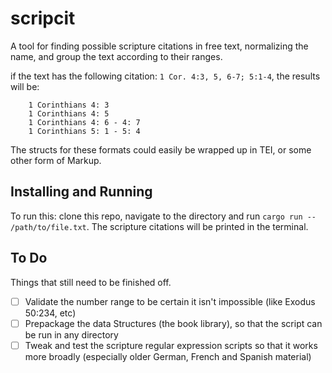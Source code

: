 # scripcit 

A tool for finding possible scripture citations in free text, normalizing the 
name, and group the text according to their ranges. 

if the text has the following citation: `1 Cor. 4:3, 5, 6-7; 5:1-4`, the results will be:

```
	1 Corinthians 4: 3
	1 Corinthians 4: 5
	1 Corinthians 4: 6 - 4: 7
	1 Corinthians 5: 1 - 5: 4
```

The structs for these formats could easily be wrapped up in TEI, or some other form of Markup.

## Installing and Running

To run this: clone this repo, navigate to the directory and run `cargo run -- /path/to/file.txt`.
The scripture citations will be printed in the terminal. 

## To Do 

Things that still need to be finished off.

- [ ] Validate the number range to be certain it isn't impossible (like Exodus 50:234, etc)
- [ ] Prepackage the data Structures (the book library), so that the script can be run in any directory 
- [ ] Tweak and test the scripture regular expression scripts so that it works more broadly (especially older German, French and Spanish material)
